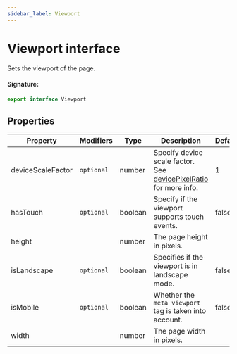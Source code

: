 ```yaml
---
sidebar_label: Viewport
---
```


# Viewport interface

Sets the viewport of the page.

#### Signature:

```typescript
export interface Viewport
```

## Properties

| Property          | Modifiers             | Type    | Description                                                                                                                                  | Default |
| ----------------- | --------------------- | ------- | -------------------------------------------------------------------------------------------------------------------------------------------- | ------- |
| deviceScaleFactor | <code>optional</code> | number  | Specify device scale factor. See [devicePixelRatio](https://developer.mozilla.org/en-US/docs/Web/API/Window/devicePixelRatio) for more info. | 1       |
| hasTouch          | <code>optional</code> | boolean | Specify if the viewport supports touch events.                                                                                               | false   |
| height            |                       | number  | The page height in pixels.                                                                                                                   |         |
| isLandscape       | <code>optional</code> | boolean | Specifies if the viewport is in landscape mode.                                                                                              | false   |
| isMobile          | <code>optional</code> | boolean | Whether the <code>meta viewport</code> tag is taken into account.                                                                            | false   |
| width             |                       | number  | The page width in pixels.                                                                                                                    |         |
